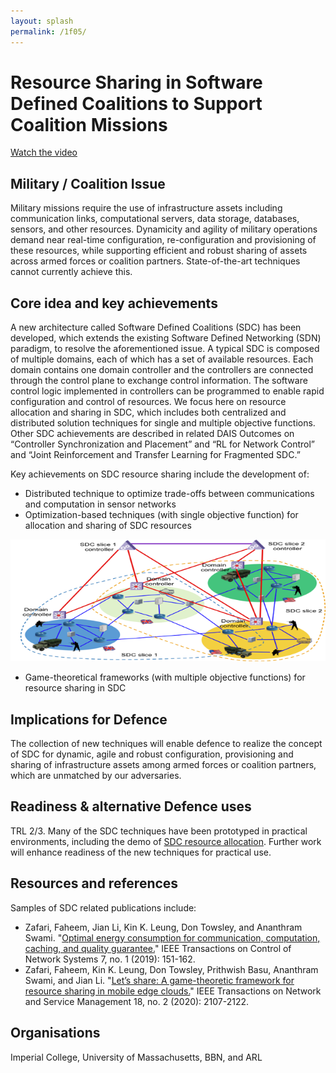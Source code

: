 ```yaml
---
layout: splash
permalink: /1f05/
---
```


# Resource Sharing in Software Defined Coalitions to Support Coalition Missions
[Watch the video](https://ibm.box.com/v/Showcase-1f05-video)

## Military / Coalition Issue
Military missions require the use of infrastructure assets including communication links, computational servers,
data storage, databases, sensors, and other resources. Dynamicity and agility of military operations demand near
real-time configuration, re-configuration and provisioning of these resources, while supporting efficient and robust
sharing of assets across armed forces or coalition partners. State-of-the-art techniques cannot currently achieve this.

## Core idea and key achievements
A new architecture called Software Defined Coalitions (SDC) has been developed, which extends the existing Software
Defined Networking (SDN) paradigm, to resolve the aforementioned issue. A typical SDC is composed of multiple domains,
each of which has a set of available resources.  Each domain contains one domain controller and the controllers are
connected through the control plane to exchange control information. The software control logic implemented in
controllers can be programmed to enable rapid configuration and control of resources. We focus here on resource
allocation and sharing in SDC, which includes both centralized and distributed solution techniques for single and
multiple objective functions. Other SDC achievements are described in related DAIS Outcomes on “Controller
Synchronization and Placement” and “RL for Network Control” and “Joint Reinforcement and Transfer Learning for
Fragmented SDC.”

Key achievements on SDC resource sharing include the development of:
* Distributed technique to optimize trade-offs between communications and computation in sensor networks
* Optimization-based techniques (with single objective function) for allocation and sharing of SDC resources 

![image info](/dais/achievements/images/1f05-fig1.png)

* Game-theoretical frameworks (with multiple objective functions) for resource sharing in SDC

## Implications for Defence
The collection of new techniques will enable defence to realize the concept of SDC for dynamic, agile and robust
configuration, provisioning and sharing of infrastructure assets among armed forces or coalition partners, which are
unmatched by our adversaries. 

## Readiness & alternative Defence uses
TRL 2/3. Many of the SDC techniques have been prototyped in practical environments, including the demo of
[SDC resource allocation](/doc-4483/). Further work will enhance readiness of the new techniques for practical use.

## Resources and references 
Samples of SDC related publications include: 
* Zafari, Faheem, Jian Li, Kin K. Leung, Don Towsley, and Ananthram Swami.
  "[Optimal energy consumption for communication, computation, caching, and quality guarantee.](/doc-4719/)"
  IEEE Transactions on Control of Network Systems 7, no. 1 (2019): 151-162.
* Zafari, Faheem, Kin K. Leung, Don Towsley, Prithwish Basu, Ananthram Swami, and Jian Li.
  "[Let’s share: A game-theoretic framework for resource sharing in mobile edge clouds.](/doc-5939/)"
  IEEE Transactions on Network and Service Management 18, no. 2 (2020): 2107-2122.

## Organisations
Imperial College, University of Massachusetts, BBN, and ARL
